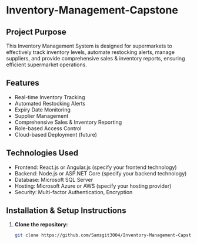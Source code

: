 # Inventory-Management-Capstone

##  Project Purpose
This Inventory Management System is designed for supermarkets to effectively track inventory levels, automate restocking alerts, manage suppliers, and provide comprehensive sales & inventory reports, ensuring efficient supermarket operations.

##  Features
- Real-time Inventory Tracking
- Automated Restocking Alerts
- Expiry Date Monitoring
- Supplier Management
- Comprehensive Sales & Inventory Reporting
- Role-based Access Control
- Cloud-based Deployment (future)

##  Technologies Used
- Frontend: React.js or Angular.js (specify your frontend technology)
- Backend: Node.js or ASP.NET Core (specify your backend technology)
- Database: Microsoft SQL Server
- Hosting: Microsoft Azure or AWS (specify your hosting provider)
- Security: Multi-factor Authentication, Encryption

##  Installation & Setup Instructions
1. **Clone the repository:**
   ```bash
   git clone https://github.com/Samsgit3004/Inventory-Management-Capstone.git
